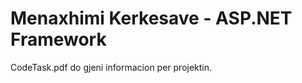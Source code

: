 <h1>Menaxhimi Kerkesave - ASP.NET Framework</h1>

<p><span color="red">CodeTask.pdf</span> do gjeni informacion per projektin.</p>

